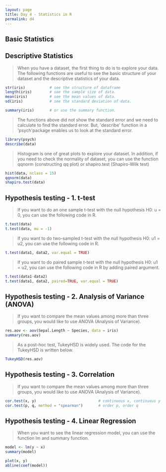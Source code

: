 ```yaml
---
layout: page
title: Day 4 - Statistics in R
permalink: d4
---
```


## Basic Statistics

## Descriptive Statistics

> When you have a dataset, the first thing to do is to explore your data. The following functions are useful to see the basic structure of your dataset and the descriptive statistics of your data.


```r
str(iris)           # see the structure of dataframe
length(iris)        # see the sample size of data.
mean(iris)          # see the mean values of data.
sd(iris)            # see the standard deviation of data.

summary(iris)       # or use the summary function.
```

> The functions above did not show the standard error and we need to calculate to find the standard error. But, 'describe' function in a 'psych'package enables us to look at the standard error.  

```r
library(psych)
describe(data)
```

> Histogram is one of great plots to explore your dataset. In addition, if you need to check the normality of dataset, you can use the function qqnorm (constructing qq plot) or shapiro.test (Shapiro-Wilk test)

```r
hist(data, nclass = 15)
qqnorm(data)
shapiro.test(data)
```

## Hypothesis testing - 1. t-test

> If you want to do an one sample t-test with the null hypothesis H0: u = 0, you can use the following code in R.


```r
t.test(data)
t.test(data, mu = -1)
```

> If you want to do two-sampled t-test with the null hypothesis H0: u1 = u2, you can use the following code in R.

```r
t.test(data1, data2, var.equal = TRUE)
```

> If you want to do paired sample t-test with the null hypothesis H0: u1 = u2, you can use the following code in R by adding paired argument.

```r
t.test(data1-data2)
t.test(data1, data2, paired=TRUE, var.equal = TRUE)
```


## Hypothesis testing - 2. Analysis of Variance (ANOVA)

> If you want to compare the mean values among more than three groups, you would like to use ANOVA (Analysis of Variance).

```r
res.aov <- aov(Sepal.Length ~ Species, data = iris)
summary(res.aov)
```

> As a post-hoc test, TukeyHSD is widely used. The code for the TukeyHSD is written below.

```r
TukeyHSD(res.aov)
```

## Hypothesis testing - 3. Correlation

> If you want to compare the mean values among more than three groups, you would like to use ANOVA (Analysis of Variance).

```r
cor.test(x, y)                            # continuous x, continuous y
cor.test(p, q, method = "spearman")       # order p, order q
```

## Hypothesis testing - 4. Linear Regression

> When you want to see the linear regression model, you can use the function lm and summary function.

```r
model <- lm(y ~ x)
summary(model)

plot(x, y)
abline(coef(model))
```
